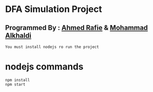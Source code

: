 # DFA Simulation Project

## Programmed By : [Ahmed Rafie](https://www.facebook.com/Ahmed.Rafie65) & [Mohammad Alkhaldi](https://www.facebook.com/profile.php?id=100012163270514)
```
You must install nodejs ro run the project
```
# nodejs commands
```
npm install
npm start
```
